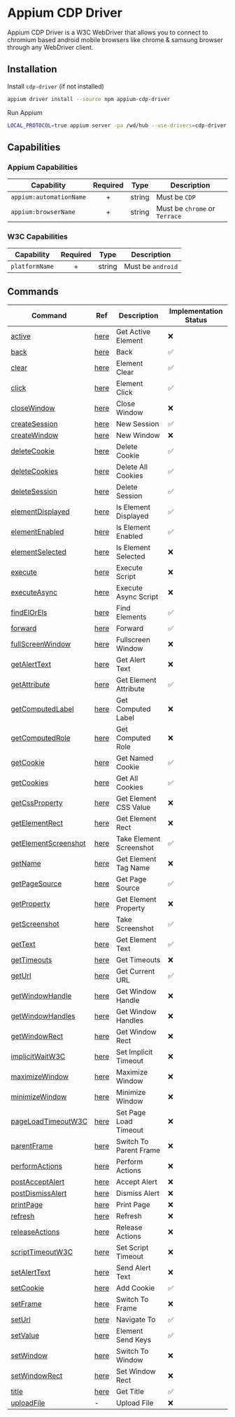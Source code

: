 # Appium CDP Driver

Appium CDP Driver is a W3C WebDriver that allows you to connect to chromium based android mobile browsers like chrome & samsung browser through any WebDriver client.

## Installation

Install `cdp-driver` (if not installed)

```sh
appium driver install --source npm appium-cdp-driver
```

Run Appium

```sh
LOCAL_PROTOCOL=true appium server -pa /wd/hub --use-drivers=cdp-driver
```

## Capabilities

### Appium Capabilities

| Capability              | Required |  Type  | Description                   |
| ----------------------- | :------: | :----: | ----------------------------- |
| `appium:automationName` |    +     | string | Must be `CDP`                 |
| `appium:browserName`    |    +     | string | Must be `chrome` or `Terrace` |

### W3C Capabilities

| Capability     | Required |  Type  | Description       |
| -------------- | :------: | :----: | ----------------- |
| `platformName` |    +     | string | Must be `android` |

## Commands

| Command                                                      | Ref                                                                  | Description             | Implementation Status |
| ------------------------------------------------------------ | -------------------------------------------------------------------- | ----------------------- | --------------------- |
| [active](src/commands/active.js)                             | [here](https://www.w3.org/TR/webdriver/#dfn-get-active-element)      | Get Active Element      | ❌                    |
| [back](src/commands/back.js)                                 | [here](https://www.w3.org/TR/webdriver/#dfn-back)                    | Back                    | ✅                    |
| [clear](src/commands/clear.js)                               | [here](https://www.w3.org/TR/webdriver/#dfn-element-clear)           | Element Clear           | ✅                    |
| [click](src/commands/click.js)                               | [here](https://www.w3.org/TR/webdriver/#dfn-element-click)           | Element Click           | ✅                    |
| [closeWindow](src/commands/closeWindow.js)                   | [here](https://www.w3.org/TR/webdriver/#dfn-close-window)            | Close Window            | ❌                    |
| [createSession](src/commands/createSession.js)               | [here](https://www.w3.org/TR/webdriver/#dfn-new-sessions)            | New Session             | ✅                    |
| [createWindow](src/commands/createWindow.js)                 | [here](https://www.w3.org/TR/webdriver/#dfn-new-window)              | New Window              | ❌                    |
| [deleteCookie](src/commands/deleteCookie.js)                 | [here](https://www.w3.org/TR/webdriver/#dfn-delete-cookie)           | Delete Cookie           | ✅                    |
| [deleteCookies](src/commands/deleteCookies.js)               | [here](https://www.w3.org/TR/webdriver/#dfn-delete-all-cookies)      | Delete All Cookies      | ✅                    |
| [deleteSession](src/commands/deleteSession.js)               | [here](https://www.w3.org/TR/webdriver/#dfn-delete-session)          | Delete Session          | ✅                    |
| [elementDisplayed](src/commands/elementDisplayed.js)         | [here](https://www.w3.org/TR/webdriver/#element-displayedness)       | Is Element Displayed    | ✅                    |
| [elementEnabled](src/commands/elementEnabled.js)             | [here](https://www.w3.org/TR/webdriver/#dfn-is-element-enabled)      | Is Element Enabled      | ✅                    |
| [elementSelected](src/commands/elementSelected.js)           | [here](https://www.w3.org/TR/webdriver/#dfn-is-element-selected)     | Is Element Selected     | ❌                    |
| [execute](src/commands/execute.js)                           | [here](https://www.w3.org/TR/webdriver/#dfn-execute-script)          | Execute Script          | ❌                    |
| [executeAsync](src/commands/executeAsync.js)                 | [here](https://www.w3.org/TR/webdriver/#dfn-execute-async-script)    | Execute Async Script    | ❌                    |
| [findElOrEls](src/commands/findElOrEls.js)                   | [here](https://www.w3.org/TR/webdriver/#element-retrieval)           | Find Elements           | ✅                    |
| [forward](src/commands/forward.js)                           | [here](https://www.w3.org/TR/webdriver/#dfn-forward)                 | Forward                 | ✅                    |
| [fullScreenWindow](src/commands/fullScreenWindow.js)         | [here](https://www.w3.org/TR/webdriver/#dfn-fullscreen-window)       | Fullscreen Window       | ❌                    |
| [getAlertText](src/commands/getAlertText.js)                 | [here](https://www.w3.org/TR/webdriver/#dfn-get-alert-text)          | Get Alert Text          | ❌                    |
| [getAttribute](src/commands/getAttribute.js)                 | [here](https://www.w3.org/TR/webdriver/#dfn-get-element-attribute)   | Get Element Attribute   | ✅                    |
| [getComputedLabel](src/commands/getComputedLabel.js)         | [here](https://www.w3.org/TR/webdriver/#dfn-get-computed-label)      | Get Computed Label      | ❌                    |
| [getComputedRole](src/commands/getComputedRole.js)           | [here](https://www.w3.org/TR/webdriver/#dfn-get-computed-role)       | Get Computed Role       | ❌                    |
| [getCookie](src/commands/getCookie.js)                       | [here](https://www.w3.org/TR/webdriver/#dfn-get-named-cookie)        | Get Named Cookie        | ✅                    |
| [getCookies](src/commands/getCookies.js)                     | [here](https://www.w3.org/TR/webdriver/#dfn-get-all-cookies)         | Get All Cookies         | ✅                    |
| [getCssProperty](src/commands/getCssProperty.js)             | [here](https://www.w3.org/TR/webdriver/#dfn-get-element-css-value)   | Get Element CSS Value   | ❌                    |
| [getElementRect](src/commands/getElementRect.js)             | [here](https://www.w3.org/TR/webdriver/#dfn-get-element-rect)        | Get Element Rect        | ❌                    |
| [getElementScreenshot](src/commands/getElementScreenshot.js) | [here](https://www.w3.org/TR/webdriver/#dfn-take-element-screenshot) | Take Element Screenshot | ✅                    |
| [getName](src/commands/getName.js)                           | [here](https://www.w3.org/TR/webdriver/#dfn-get-element-tag-name)    | Get Element Tag Name    | ❌                    |
| [getPageSource](src/commands/getPageSource.js)               | [here](https://www.w3.org/TR/webdriver/#dfn-get-page-source)         | Get Page Source         | ✅                    |
| [getProperty](src/commands/getProperty.js)                   | [here](https://www.w3.org/TR/webdriver/#dfn-get-element-property)    | Get Element Property    | ❌                    |
| [getScreenshot](src/commands/getScreenshot.js)               | [here](https://www.w3.org/TR/webdriver/#dfn-take-screenshot)         | Take Screenshot         | ✅                    |
| [getText](src/commands/getText.js)                           | [here](https://www.w3.org/TR/webdriver/#dfn-get-element-text)        | Get Element Text        | ✅                    |
| [getTimeouts](src/commands/getTimeouts.js)                   | [here](https://www.w3.org/TR/webdriver/#dfn-get-timeouts)            | Get Timeouts            | ❌                    |
| [getUrl](src/commands/url.js)                                | [here](https://www.w3.org/TR/webdriver/#dfn-get-current-url)         | Get Current URL         | ✅                    |
| [getWindowHandle](src/commands/getWindowHandle.js)           | [here](https://www.w3.org/TR/webdriver/#dfn-get-window-handle)       | Get Window Handle       | ❌                    |
| [getWindowHandles](src/commands/getWindowHandles.js)         | [here](https://www.w3.org/TR/webdriver/#dfn-get-window-handles)      | Get Window Handles      | ❌                    |
| [getWindowRect](src/commands/getWindowRect.js)               | [here](https://www.w3.org/TR/webdriver/#dfn-get-window-rect)         | Get Window Rect         | ❌                    |
| [implicitWaitW3C](src/commands/implicitWaitW3C.js)           | [here](https://www.w3.org/TR/webdriver/#dfn-set-timeouts)            | Set Implicit Timeout    | ❌                    |
| [maximizeWindow](src/commands/maximizeWindow.js)             | [here](https://www.w3.org/TR/webdriver/#dfn-maximize-window)         | Maximize Window         | ❌                    |
| [minimizeWindow](src/commands/minimizeWindow.js)             | [here](https://www.w3.org/TR/webdriver/#dfn-minimize-window)         | Minimize Window         | ❌                    |
| [pageLoadTimeoutW3C](src/commands/pageLoadTimeoutW3C.js)     | [here](https://www.w3.org/TR/webdriver/#dfn-set-timeouts)            | Set Page Load Timeout   | ❌                    |
| [parentFrame](src/commands/parentFrame.js)                   | [here](https://www.w3.org/TR/webdriver/#dfn-switch-to-parent-frame)  | Switch To Parent Frame  | ❌                    |
| [performActions](src/commands/performActions.js)             | [here](https://www.w3.org/TR/webdriver/#dfn-perform-actions)         | Perform Actions         | ❌                    |
| [postAcceptAlert](src/commands/postAcceptAlert.js)           | [here](https://www.w3.org/TR/webdriver/#dfn-accept-alert)            | Accept Alert            | ❌                    |
| [postDismissAlert](src/commands/postDismissAlert.js)         | [here](https://www.w3.org/TR/webdriver/#dfn-dismiss-alert)           | Dismiss Alert           | ❌                    |
| [printPage](src/commands/printPage.js)                       | [here](https://www.w3.org/TR/webdriver/#dfn-print-page)              | Print Page              | ❌                    |
| [refresh](src/commands/refresh.js)                           | [here](https://www.w3.org/TR/webdriver/#dfn-refresh)                 | Refresh                 | ❌                    |
| [releaseActions](src/commands/releaseActions.js)             | [here](https://www.w3.org/TR/webdriver/#dfn-release-actions)         | Release Actions         | ❌                    |
| [scriptTimeoutW3C](src/commands/scriptTimeoutW3C.js)         | [here](https://www.w3.org/TR/webdriver/#dfn-set-timeouts)            | Set Script Timeout      | ❌                    |
| [setAlertText](src/commands/setAlertText.js)                 | [here](https://www.w3.org/TR/webdriver/#dfn-send-alert-text)         | Send Alert Text         | ❌                    |
| [setCookie](src/commands/setCookie.js)                       | [here](https://www.w3.org/TR/webdriver/#dfn-adding-a-cookie)         | Add Cookie              | ✅                    |
| [setFrame](src/commands/setFrame.js)                         | [here](https://www.w3.org/TR/webdriver/#dfn-switch-to-frame)         | Switch To Frame         | ❌                    |
| [setUrl](src/commands/url.js)                                | [here](https://www.w3.org/TR/webdriver/#dfn-navigate-to)             | Navigate To             | ✅                    |
| [setValue](src/commands/setValue.js)                         | [here](https://www.w3.org/TR/webdriver/#dfn-element-send-keys)       | Element Send Keys       | ✅                    |
| [setWindow](src/commands/setWindow.js)                       | [here](https://www.w3.org/TR/webdriver/#dfn-switch-to-window)        | Switch To Window        | ❌                    |
| [setWindowRect](src/commands/setWindowRect.js)               | [here](https://www.w3.org/TR/webdriver/#dfn-set-window-rect)         | Set Window Rect         | ❌                    |
| [title](src/commands/title.js)                               | [here](https://www.w3.org/TR/webdriver/#dfn-get-title)               | Get Title               | ✅                    |
| [uploadFile](src/commands/uploadFile.js)                     | -                                                                    | Upload File             | ❌                    |
